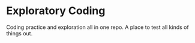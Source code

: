 Exploratory Coding
======

Coding practice and exploration all in one repo. A place to test all kinds of things out.
